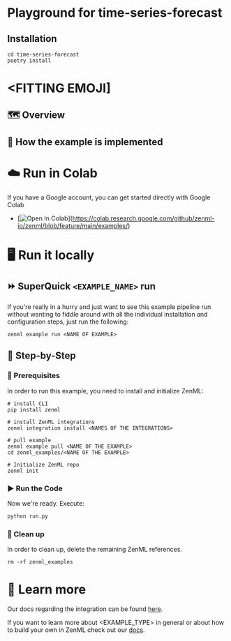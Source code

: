 # Playground for time-series-forecast

## Installation
```
cd time-series-forecast
poetry install
```
# <FITTING EMOJI] <NAME OF THE INTEGRATION AND WHAT IT DOES>

<MOTIVATION OF WHY THIS IS RELEVANT>

## 🗺 Overview

<HOW THIS INTERFACES WITH ZENML>

## 🧰 How the example is implemented

<WHAT SHOULD THE USER EXPECT WHEN GOING THROUGH THE EXAMPLE>

<HIGHLIGHT INTERESTING CODE SNIPPETS>

<OPTIONALLY SHOW INTERESTING GRAPHICS OF WHAT OUTPUT TO EXPECT>

<IN CASE OF HIGH COMPLEXITY: AN ARCHITECTURE DIAGRAM>

# ☁️ Run in Colab

<ONLY WRITE THIS IF A NOTEBOOK IS SUPPLIED>

If you have a Google account, you can get started directly with Google Colab

- [![Open In Colab](https://colab.research.google.com/assets/colab-badge.svg)](https://colab.research.google.com/github/zenml-io/zenml/blob/feature/main/examples/<INSERT
  THE PATH TO THE NOTEBOOK HERE>)

# 🖥 Run it locally

## ⏩ SuperQuick `<EXAMPLE_NAME>` run

<ONLY ADD THIS SECTION IF A setup.sh FILE IS INCLUDED IN THE EXAMPLE>

If you're really in a hurry and just want to see this example pipeline run
without wanting to fiddle around with all the individual installation and
configuration steps, just run the following:

```shell
zenml example run <NAME OF EXAMPLE>
```

## 👣 Step-by-Step

### 📄 Prerequisites

In order to run this example, you need to install and initialize ZenML:

```shell
# install CLI
pip install zenml

# install ZenML integrations
zenml integration install <NAMES OF THE INTEGRATIONS>

# pull example
zenml example pull <NAME OF THE EXAMPLE>
cd zenml_examples/<NAME OF THE EXAMPLE>

# Initialize ZenML repo
zenml init
```

### ▶️ Run the Code

Now we're ready. Execute:

```bash
python run.py
```

### 🧽 Clean up

In order to clean up, delete the remaining ZenML references.

```shell
rm -rf zenml_examples
```

# 📜 Learn more

Our docs regarding the <NAME OF THE INTEGRATION> integration can be
found [here](<LINK TO THE DOCS>).

If you want to learn more about <EXAMPLE_TYPE> in general or about how to build
your own <TYPE OF THE INTEGRATION> in ZenML
check out our [docs](<LINK TO THE DOCS>).
